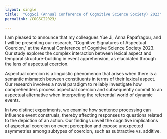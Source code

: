 ```yaml
---
layout: single
title:  "CogSci (Annual Conference of Cognitive Science Society) 2023"
permalink: /COGSCI2023/

---
```


I am pleased to announce that my colleagues Yue Ji, Anna Papafragou, and I will be presenting our research, "Cognitive Signatures of Aspectual Coercion," at the Annual Conference of Cognitive Science Society 2023. Our study explores the complex interaction between lexical aspect and temporal structure-building in event apprehension, as elucidated through the lens of aspectual coercion.

Aspectual coercion is a linguistic phenomenon that arises when there is a semantic mismatch between constituents in terms of their lexical aspect. Our research involves a novel paradigm to reliably investigate how comprehenders process aspectual coercion and subsequently commit to an aspectual alternative when interpreting the referential world of dynamic events.

In two distinct experiments, we examine how sentence processing can influence event construals, thereby affecting responses to questions related to the depiction of an action. Our findings unveil the cognitive implications of aspectual coercion on event perception and expose unexpected asymmetries among subtypes of coercion, such as subtractive vs. additive.